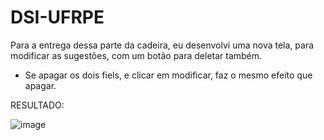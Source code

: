 # DSI-UFRPE



Para a entrega dessa parte da cadeira, eu desenvolvi uma nova tela, para modificar as sugestões, com um botão para deletar também.
- Se apagar os dois fiels, e clicar em modificar, faz o mesmo   efeito que apagar.
 
 RESULTADO:
 
 ![image](https://user-images.githubusercontent.com/54015485/157924174-5f160a94-5dfe-4b0e-a0b4-c263338084f2.png)

